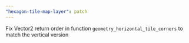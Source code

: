 ```yaml
---
"hexagon-tile-map-layer": patch
---
```


Fix Vector2 return order in function `geometry_horizontal_tile_corners` to match the vertical version
